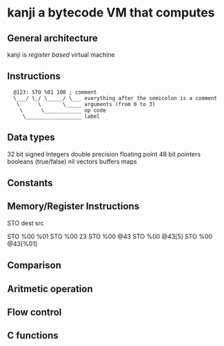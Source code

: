 # kanji a bytecode VM that computes

## General architecture

kanji is *register based* virtual machine

## Instructions

```
  @123: STO %01 100 ; comment
  \___/ \_/ \_____/ \___ everything after the semicolon is a comment
   \      \       \_____ arguments (from 0 to 3)
    \      \____________ op code
     \__________________ label
```
     

## Data types

   32 bit signed Integers
   double precision floating point
   48 bit pointers
   booleans (true/false)
   nil
   vectors
   buffers
   maps

## Constants

## Memory/Register Instructions

   STO dest src

   STO %00 %01
   STO %00 23
   STO %00 @43
   STO %00 @43[5]
   STO %00 @43[%01]

## Comparison

## Aritmetic operation

## Flow control

## C functions

